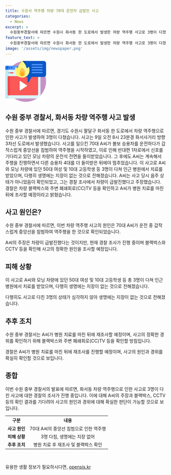 ```yaml
---
title: 수원서 역주행 차량 70대 운전자 급발진 사고
categories:
  - News
excerpt: >
  수원중부경찰서에 따르면 수원시 화서동 한 도로에서 발생한 차량 역주행 사고로 3명이 다쳤다. 70대 A씨가 중앙선을 침범해 역주행하다가 모닝 차량과 4대의 승용차와 충돌했으며, 모두 부상을 입었지만 생명에는 지장이 없다고 전해졌다. A씨는 급발진 주장하나, 경찰은 블랙박스와 CCTV 등을 확인해 조사할 예정이다. (150자)
feature_text: >
  수원중부경찰서에 따르면 수원시 화서동 한 도로에서 발생한 차량 역주행 사고로 3명이 다쳤다. 70대 A씨가 중앙선을 침범해 역주행하다가 모닝 차량과 4대의 승용차와 충돌했으며, 모두 부상을 입었지만 생명에는 지장이 없다고 전해졌다. A씨는 급발진 주장하나, 경찰은 블랙박스와 CCTV 등을 확인해 조사할 예정이다. (150자)
image: '/assets/img/newspaper.png'
---
```


<p><img src="/assets/img/news.png" alt="rentncar 속보" /></p>

<h2 data-ke-size="size26">수원 중부 경찰서, 화서동 차량 역주행 사고 발생</h2>

<p>수원 중부 경찰서에 따르면, 경기도 수원시 팔달구 화서동 한 도로에서 차량 역주행으로 인한 사고가 발생하여 3명이 다쳤습니다. 사고는 9일 오전 8시 23분경 화서사거리 방향 3차선 도로에서 발생했습니다. 사고를 일으킨 70대 A씨가 볼보 승용차를 운전하다가 갑작스럽게 중앙선을 침범하여 역주행을 시작하였고, 이로 인해 반대편 1차로에서 신호를 기다리고 있던 모닝 차량의 운전석 전면을 들이받았습니다. 그 후에도 A씨는 계속해서 주행을 진행하면서 다른 승용차 4대를 더 들이받은 뒤에야 멈추었습니다. 이 사고로 A씨와 모닝 차량에 있던 50대 여성 및 10대 고등학생 등 3명이 다쳐 인근 병원에서 치료를 받았으며, 다행히 생명에는 지장이 없는 것으로 전해졌습니다. A씨는 사고 당시 음주 상태가 아니었음이 확인되었고, 그는 경찰 조사에서 차량이 급발진했다고 주장했습니다. 경찰은 차량 블랙박스와 주변 폐쇄회로(CC)TV 등을 확인하고 A씨가 병원 치료를 마친 뒤에 조사할 예정이라고 밝혔습니다.</p>

<p data-ke-size="size16"></p>

<h2 data-ke-size="size26">사고 원인은?</h2>

<p>수원 중부 경찰서에 따르면, 이번 차량 역주행 사고의 원인은 70대 A씨가 운전 중 갑작스럽게 중앙선을 침범하여 역주행을 한 것으로 확인되었습니다.</p>

<p data-ke-size="size16">A씨의 주장은 차량이 급발진했다는 것이지만, 현재 경찰 조사가 진행 중이며 블랙박스와 CCTV 등을 확인해 사고의 정확한 원인을 조사할 예정입니다.</p>

<h2 data-ke-size="size26">피해 상황</h2>

<p>이 사고로 A씨와 모닝 차량에 있던 50대 여성 및 10대 고등학생 등 총 3명이 다쳐 인근 병원에서 치료를 받았으며, 다행히 생명에는 지장이 없는 것으로 전해졌습니다.</p>

<p data-ke-size="size16">다행히도 사고로 다친 3명의 상태가 심각하지 않아 생명에는 지장이 없는 것으로 전해졌습니다.</p>

<h2 data-ke-size="size26">추후 조치</h2>

<p>수원 중부 경찰서는 A씨가 병원 치료를 마친 뒤에 재조사할 예정이며, 사고의 정확한 경위를 확인하기 위해 블랙박스와 주변 폐쇄회로(CC)TV 등을 확인할 방침입니다.</p>

<p data-ke-size="size16">경찰은 A씨가 병원 치료를 마친 뒤에 재조사를 진행할 예정이며, 사고의 원인과 경위를 확실히 확인할 것으로 보입니다.</p>

<h2 data-ke-size="size26">종합</h2>

<p>이번 수원 중부 경찰서의 발표에 따르면, 화서동 차량 역주행으로 인한 사고로 3명이 다친 사고에 대한 경찰의 조사가 진행 중입니다. 이에 대해 A씨의 주장과 블랙박스, CCTV 등의 확인 결과를 기다려야 사고의 원인과 경위에 대해 확실한 판단이 가능할 것으로 보입니다.</p>

<table>
    <tr>
        <th>구분</th>
        <th>내용</th>
    </tr>
    <tr>
        <td style="text-align: center; height: 17px;"><b>사고 원인</b></td>
        <td style="text-align: center; height: 17px;">70대 A씨의 중앙선 침범으로 인한 역주행</td>
    </tr>
    <tr>
        <td style="text-align: center; height: 17px;"><b>피해 상황</b></td>
        <td style="text-align: center; height: 17px;">3명 다침, 생명에는 지장 없어</td>
    </tr>
    <tr>
        <td style="text-align: center; height: 17px;"><b>추후 조치</b></td>
        <td style="text-align: center; height: 17px;">병원 치료 후 재조사 및 블랙박스 확인</td>
    </tr>
</table>

<p data-ke-size="size16">&nbsp;</p>
유용한 생활 정보가 필요하시다면, <a href="https://opensis.kr" rel="dofollow">opensis.kr</a>


